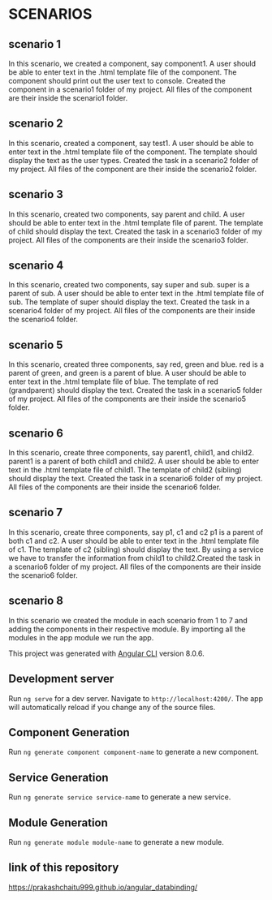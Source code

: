 # SCENARIOS

## scenario 1
In this scenario, we created a component, say component1. A user should be able to enter text in the
.html template file of the component. The component should print out the user text to console.
Created the component in a scenario1 folder of my project. All files of the component are their
inside the scenario1 folder.

## scenario 2
In this scenario, created a component, say test1. A user should be able to enter text in the
.html template file of the component. The template should display the text as the user types.
Created the task in a scenario2 folder of my project. All files of the component are their inside the
scenario2 folder.

## scenario 3
In this scenario, created two components, say parent and child. 
A user should be able to enter text in the .html template file of parent. The template of
child should display the text.
Created the task in a scenario3 folder of my project. All files of the components are their inside the
scenario3 folder.

## scenario 4
In this scenario, created two components, say super and sub. super is a
parent of sub.
A user should be able to enter text in the .html template file of sub. The template of
super should display the text.
Created the task in a scenario4 folder of my project. All files of the components are their inside the
scenario4 folder.

## scenario 5
In this scenario, created three components, say red, green and blue.
red is a parent of green, and green is a parent of blue.
A user should be able to enter text in the .html template file of blue. The template of
red (grandparent) should display the text.
Created the task in a scenario5 folder of my project. All files of the components are their inside the
scenario5 folder.

## scenario 6
In this scenario, create three components, say parent1, child1, and child2.
parent1 is a parent of both child1 and child2.
A user should be able to enter text in the .html template file of child1. The template of
child2 (sibling) should display the text.
Created the task in a scenario6 folder of my project. All files of the components are their inside the 
scenario6 folder.

## scenario 7
In this scenario, create three components, say p1, c1 and c2
p1 is a parent of both c1 and c2.
A user should be able to enter text in the .html template file of c1. The template of
c2 (sibling) should display the text. By using a service we have to transfer the information from child1 to child2.Created the task in a scenario6 folder of my project. All files of the components are their inside the scenario6 folder.

## scenario 8
In this scenario we created the module in each scenario from 1 to 7 and adding the components in their respective module. By importing all the modules in the app module we run the app.

This project was generated with [Angular CLI](https://github.com/angular/angular-cli) version 8.0.6.

## Development server

Run `ng serve` for a dev server. Navigate to `http://localhost:4200/`. The app will automatically reload if you change any of the source files.

## Component Generation

Run `ng generate component component-name` to generate a new component.

## Service Generation

Run `ng generate service service-name` to generate a new service.

## Module Generation

Run `ng generate module module-name` to generate a new module.

## link of this repository

https://prakashchaitu999.github.io/angular_databinding/